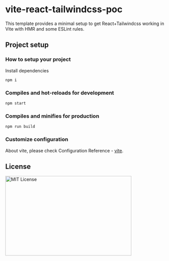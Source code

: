 # vite-react-tailwindcss-poc

This template provides a minimal setup to get React+Tailwindcss working in Vite with HMR and some ESLint rules.

## Project setup

### How to setup your project

Install dependencies

```
npm i
```

### Compiles and hot-reloads for development

```
npm start
```

### Compiles and minifies for production

```
npm run build
```

### Customize configuration

About vite, please check Configuration Reference - [vite](https://vitejs.dev/config/).

## License

<img src="https://nikoni.top/images/niko-mit-react.png" alt="MIT License" width="396" height="250"/>
